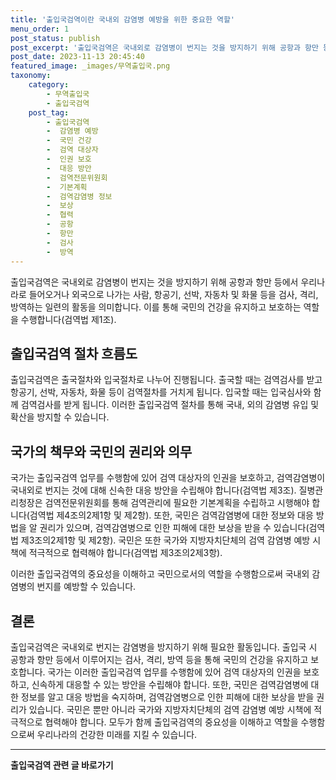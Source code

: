 ```yaml
---
title: '출입국검역이란 국내외 감염병 예방을 위한 중요한 역할'
menu_order: 1
post_status: publish
post_excerpt: '출입국검역은 국내외로 감염병이 번지는 것을 방지하기 위해 공항과 항만 등에서 우리나라로 들어오거나 외국으로 나가는 사람, 항공기, 선박, 자동차 및 화물 등을 검사, 격리, 방역하는 일련의 활동을 의미합니다. 이를 통해 국민의 건강을 유지하고 보호하는 역할을 수행합니다 검역법 제1조 .'
post_date: 2023-11-13 20:45:40
featured_image: _images/무역출입국.png
taxonomy:
    category:
        - 무역출입국
        - 출입국검역
    post_tag:
        - 출입국검역
        -  감염병 예방
        -  국민 건강
        -  검역 대상자
        -  인권 보호
        -  대응 방안
        -  검역전문위원회
        -  기본계획
        -  검역감염병 정보
        -  보상
        -  협력
        -  공항
        -  항만
        -  검사
        -  방역
---
```



출입국검역은 국내외로 감염병이 번지는 것을 방지하기 위해 공항과 항만 등에서 우리나라로 들어오거나 외국으로 나가는 사람, 항공기, 선박, 자동차 및 화물 등을 검사, 격리, 방역하는 일련의 활동을 의미합니다. 이를 통해 국민의 건강을 유지하고 보호하는 역할을 수행합니다(검역법 제1조).

## 출입국검역 절차 흐름도

출입국검역은 출국절차와 입국절차로 나누어 진행됩니다. 출국할 때는 검역검사를 받고 항공기, 선박, 자동차, 화물 등이 검역절차를 거치게 됩니다. 입국할 때는 입국심사와 함께 검역검사를 받게 됩니다. 이러한 출입국검역 절차를 통해 국내, 외의 감염병 유입 및 확산을 방지할 수 있습니다.

## 국가의 책무와 국민의 권리와 의무

국가는 출입국검역 업무를 수행함에 있어 검역 대상자의 인권을 보호하고, 검역감염병이 국내외로 번지는 것에 대해 신속한 대응 방안을 수립해야 합니다(검역법 제3조). 질병관리청장은 검역전문위원회를 통해 검역관리에 필요한 기본계획을 수립하고 시행해야 합니다(검역법 제4조의2제1항 및 제2항). 또한, 국민은 검역감염병에 대한 정보와 대응 방법을 알 권리가 있으며, 검역감염병으로 인한 피해에 대한 보상을 받을 수 있습니다(검역법 제3조의2제1항 및 제2항). 국민은 또한 국가와 지방자치단체의 검역 감염병 예방 시책에 적극적으로 협력해야 합니다(검역법 제3조의2제3항).

이러한 출입국검역의 중요성을 이해하고 국민으로서의 역할을 수행함으로써 국내외 감염병의 번지를 예방할 수 있습니다.

## 결론

출입국검역은 국내외로 번지는 감염병을 방지하기 위해 필요한 활동입니다. 출입국 시 공항과 항만 등에서 이루어지는 검사, 격리, 방역 등을 통해 국민의 건강을 유지하고 보호합니다. 국가는 이러한 출입국검역 업무를 수행함에 있어 검역 대상자의 인권을 보호하고, 신속하게 대응할 수 있는 방안을 수립해야 합니다. 또한, 국민은 검역감염병에 대한 정보를 알고 대응 방법을 숙지하며, 검역감염병으로 인한 피해에 대한 보상을 받을 권리가 있습니다. 국민은 뿐만 아니라 국가와 지방자치단체의 검역 감염병 예방 시책에 적극적으로 협력해야 합니다. 모두가 함께 출입국검역의 중요성을 이해하고 역할을 수행함으로써 우리나라의 건강한 미래를 지킬 수 있습니다.
<!-- wp:separator -->
<hr class="wp-block-separator has-alpha-channel-opacity"/>
<!-- /wp:separator -->

<!-- wp:group {"backgroundColor":"base","layout":{"type":"constrained"}} -->
<div class="wp-block-group has-base-background-color has-background"><!-- wp:paragraph {"align":"center","fontSize":"medium"} -->
<p class="has-text-align-center has-large-font-size"><strong>출입국검역 관련 글 바로가기</strong></p>
<!-- /wp:paragraph -->


<!-- wp:latest-posts
{"categories":[{"id":14934,"count":19,"description":"","link":"https://uknowlaw.com/category/%ec%b6%9c%ec%9e%85%ea%b5%ad%ea%b2%80%ec%97%ad/","name":"출입국검역","slug":"출입국검역","taxonomy":"category","parent":0,"meta":[],"_links":{"self":[{"href":"https://uknowlaw.com/wp-json/wp/v2/categories/14934"}],"collection":[{"href":"https://uknowlaw.com/wp-json/wp/v2/categories"}],"about":[{"href":"https://uknowlaw.com/wp-json/wp/v2/taxonomies/category"}],"wp:post_type":[{"href":"https://uknowlaw.com/wp-json/wp/v2/posts?categories=14934"}],"curies":[{"name":"wp","href":"https://api.w.org/{rel}","templated":true}]}}],"postsToShow":100,"excerptLength":28,"postLayout":"grid","columns":2,"featuredImageAlign":"left","featuredImageSizeSlug":"large","fontSize":"small"} /--></div>
<!-- /wp:group -->